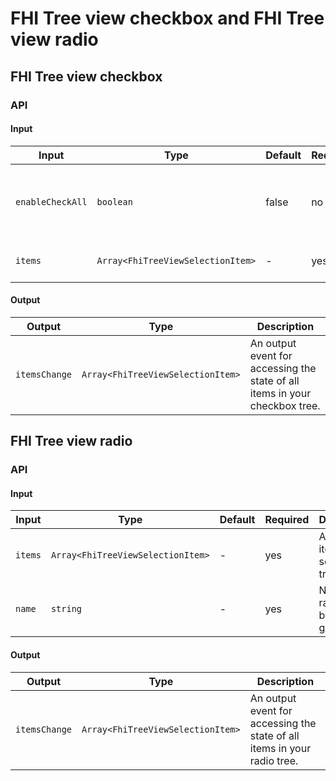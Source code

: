 # FHI Tree view checkbox and FHI Tree view radio

## FHI Tree view checkbox

### API

#### Input

| Input             | Type                               | Default | Required | Description |
| ----------------- | ---------------------------------- | ------- | -------- | ----------- |
| `enableCheckAll`  | `boolean`                          | false   | no       | Trigger to select/deselect all siblings, only if `singleSelection === false`. |
| `items`           | `Array<FhiTreeViewSelectionItem>`  | -       | yes      | Array of all items in selection tree. |

#### Output

| Output        | Type                              | Description |
| ------------- | --------------------------------- | ----------- |
| `itemsChange` | `Array<FhiTreeViewSelectionItem>` | An output event for accessing the state of all items in your checkbox tree. |

## FHI Tree view radio

### API

#### Input

| Input             | Type                               | Default | Required | Description |
| ----------------- | ---------------------------------- | ------- | -------- | ----------- |
| `items`           | `Array<FhiTreeViewSelectionItem>`  | -       | yes      | Array of all items in selection tree. |
| `name`            | `string`                           | -       | yes      | Naming the radio button group. |

#### Output

| Output        | Type                              | Description |
| ------------- | --------------------------------- | ----------- |
| `itemsChange` | `Array<FhiTreeViewSelectionItem>` | An output event for accessing the state of all items in your radio tree. |
